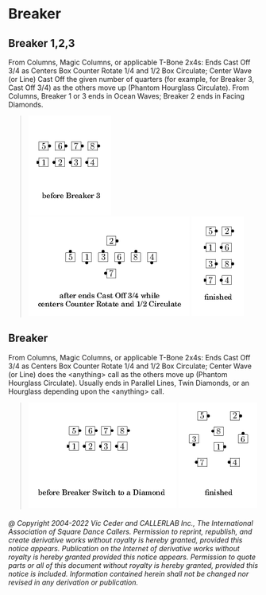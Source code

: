 
# Breaker

## Breaker 1,2,3

From Columns, Magic Columns, or applicable T-Bone 2x4s: Ends Cast Off
3/4 as Centers Box Counter Rotate 1/4 and 1/2 Box Circulate; 
Center Wave (or Line) Cast Off the given number of quarters
(for example, for Breaker 3, Cast Off 3/4)
as the others move up (Phantom Hourglass Circulate). From Columns,
Breaker 1 or 3 ends in Ocean Waves; Breaker 2 ends in Facing Diamonds.

> 
> ![alt](breaker-1.png)
> ![alt](breaker-2.png)
> ![alt](breaker-3.png)
> 

## Breaker <anything>

From Columns, Magic Columns, or applicable T-Bone 2x4s: Ends Cast Off
3/4 as Centers Box Counter Rotate 1/4 and 1/2 Box Circulate; Center
Wave (or Line) does the
\<anything> call as the others move up (Phantom Hourglass
Circulate). Usually ends in Parallel Lines, Twin Diamonds, or an
Hourglass depending upon the \<anything> call.

> 
> ![alt](breaker-4.png)
> ![alt](breaker-5.png)
> 

###### @ Copyright 2004-2022 Vic Ceder and CALLERLAB Inc., The International Association of Square Dance Callers. Permission to reprint, republish, and create derivative works without royalty is hereby granted, provided this notice appears. Publication on the Internet of derivative works without royalty is hereby granted provided this notice appears. Permission to quote parts or all of this document without royalty is hereby granted, provided this notice is included. Information contained herein shall not be changed nor revised in any derivation or publication.
